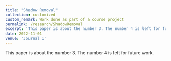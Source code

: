 ```yaml
---
title: "Shadow Removal"
collection: customized
custom_remark: Work done as part of a course project
permalink: /research/ShadowRemoval
excerpt: 'This paper is about the number 3. The number 4 is left for future work.'
date: 2022-11-01
venue: 'Journal 1'
---
```


<style>

/* Style the counter cards */
.card {
<!--   box-shadow: 0 4px 8px 0 rgba(0, 0, 0, 0.2); /* this adds the "card" effect */ -->
  padding: 16px;
<!--   text-align: center; -->
<!--   background-color: #f1f1f1; -->
}

a:link {
  text-decoration: none;
}
</style>

This paper is about the number 3. The number 4 is left for future work.